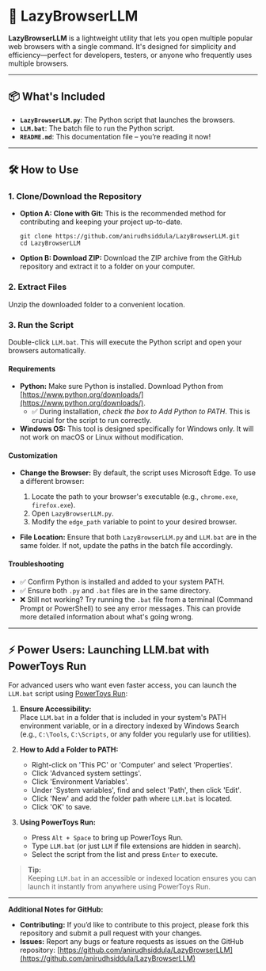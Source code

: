 # 🚀 LazyBrowserLLM

**LazyBrowserLLM** is a lightweight utility that lets you open multiple popular web browsers with a single command. It's designed for simplicity and efficiency—perfect for developers, testers, or anyone who frequently uses multiple browsers.

---

## 📦 What's Included

- **`LazyBrowserLLM.py`**: The Python script that launches the browsers.
- **`LLM.bat`**: The batch file to run the Python script.
- **`README.md`**: This documentation file – you’re reading it now!

---

## 🛠️ How to Use

### 1. Clone/Download the Repository

*   **Option A: Clone with Git:**  This is the recommended method for contributing and keeping your project up-to-date.
    ```
    git clone https://github.com/anirudhsiddula/LazyBrowserLLM.git
    cd LazyBrowserLLM
    ```

*   **Option B: Download ZIP:**  Download the ZIP archive from the GitHub repository and extract it to a folder on your computer.

### 2. Extract Files

Unzip the downloaded folder to a convenient location.

### 3. Run the Script

Double-click `LLM.bat`. This will execute the Python script and open your browsers automatically.

#### Requirements

*   **Python:** Make sure Python is installed. Download Python from [https://www.python.org/downloads/](https://www.python.org/downloads/).
    *   ✅ During installation, *check the box to Add Python to PATH*. This is crucial for the script to run correctly.
*   **Windows OS:** This tool is designed specifically for Windows only. It will not work on macOS or Linux without modification.

#### Customization

*   **Change the Browser:** By default, the script uses Microsoft Edge. To use a different browser:
    1.  Locate the path to your browser's executable (e.g., `chrome.exe`, `firefox.exe`).
    2.  Open `LazyBrowserLLM.py`.
    3.  Modify the `edge_path` variable to point to your desired browser.

*   **File Location:** Ensure that both `LazyBrowserLLM.py` and `LLM.bat` are in the same folder. If not, update the paths in the batch file accordingly.

#### Troubleshooting

*   ✅ Confirm Python is installed and added to your system PATH.
*   ✅ Ensure both `.py` and `.bat` files are in the same directory.
*   ❌ Still not working? Try running the `.bat` file from a terminal (Command Prompt or PowerShell) to see any error messages. This can provide more detailed information about what's going wrong.

---

## ⚡ Power Users: Launching LLM.bat with PowerToys Run

For advanced users who want even faster access, you can launch the `LLM.bat` script using [PowerToys Run](https://docs.microsoft.com/en-us/powertoys/run/):

1. **Ensure Accessibility:**  
   Place `LLM.bat` in a folder that is included in your system's PATH environment variable, or in a directory indexed by Windows Search (e.g., `C:\Tools`, `C:\Scripts`, or any folder you regularly use for utilities).
   
2. **How to Add a Folder to PATH:**  
   - Right-click on 'This PC' or 'Computer' and select 'Properties'.
   - Click 'Advanced system settings'.
   - Click 'Environment Variables'.
   - Under 'System variables', find and select 'Path', then click 'Edit'.
   - Click 'New' and add the folder path where `LLM.bat` is located.
   - Click 'OK' to save.

3. **Using PowerToys Run:**  
   - Press `Alt + Space` to bring up PowerToys Run.
   - Type `LLM.bat` (or just `LLM` if file extensions are hidden in search).
   - Select the script from the list and press `Enter` to execute.

> **Tip:**  
> Keeping `LLM.bat` in an accessible or indexed location ensures you can launch it instantly from anywhere using PowerToys Run.

---

**Additional Notes for GitHub:**

*   **Contributing:**  If you’d like to contribute to this project, please fork this repository and submit a pull request with your changes.
*   **Issues:**  Report any bugs or feature requests as issues on the GitHub repository: [https://github.com/anirudhsiddula/LazyBrowserLLM](https://github.com/anirudhsiddula/LazyBrowserLLM)